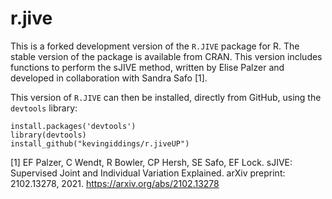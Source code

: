 # r.jive
This is a forked development version of the `R.JIVE` package for R.  The stable version of the package is available from CRAN.  This version includes functions to perform the sJIVE method, written by Elise Palzer and developed in collaboration with Sandra Safo [1].  

This version of `R.JIVE` can then be installed, directly from GitHub, using the `devtools` library:

```
install.packages('devtools')
library(devtools) 
install_github("kevingiddings/r.jiveUP")
``` 
[1] EF Palzer, C Wendt, R Bowler, CP Hersh, SE Safo, EF Lock. sJIVE: Supervised Joint and Individual Variation Explained. arXiv preprint: 2102.13278, 2021. https://arxiv.org/abs/2102.13278 
